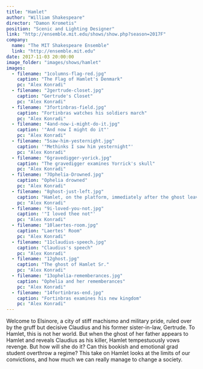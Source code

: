 ```yaml
---
title: "Hamlet"
author: "William Shakespeare"
director: "Damon Krometis"
position: "Scenic and Lighting Designer"
link: "http://ensemble.mit.edu/shows/show.php?season=2017F"
company:
  name: "The MIT Shakespeare Ensemble"
  link: "http://ensemble.mit.edu"
date: 2017-11-03 20:00:00
image_folder: "images/shows/hamlet"
images:
  - filename: "1columns-flag-red.jpg"
    caption: "The Flag of Hamlet's Denmark"
    pc: "Alex Konradi"
  - filename: "2gertrude-closet.jpg"
    caption: "Gertrude's Closet"
    pc: "Alex Konradi"
  - filename: "3fortinbras-field.jpg"
    caption: "Fortinbras watches his soldiers march"
    pc: "Alex Konradi"
  - filename: "4and-now-i-might-do-it.jpg"
    caption: '"And now I might do it"'
    pc: "Alex Konradi"
  - filename: "5saw-him-yesternight.jpg"
    caption: '"Methinks I saw him yesternight"'
    pc: "Alex Konradi"
  - filename: "6gravedigger-yorick.jpg"
    caption: "The gravedigger examines Yorrick's skull"
    pc: "Alex Konradi"
  - filename: "7Ophelia-Drowned.jpg"
    caption: "Ophelia drowned"
    pc: "Alex Konradi"
  - filename: "8ghost-just-left.jpg"
    caption: "Hamlet, on the platform, immediately after the ghost leaves"
    pc: "Alex Konradi"
  - filename: "9i-loved-you-not.jpg"
    caption: '"I loved thee not"'
    pc: "Alex Konradi"
  - filename: "10laertes-room.jpg"
    caption: "Laertes' Room"
    pc: "Alex Konradi"
  - filename: "11claudius-speech.jpg"
    caption: "Claudius's speech"
    pc: "Alex Konradi"
  - filename: "12ghost.jpg"
    caption: "The ghost of Hamlet Sr."
    pc: "Alex Konradi"
  - filename: "13ophelia-rememberances.jpg"
    caption: "Ophelia and her rememberances"
    pc: "Alex Konradi"
  - filename: "14fortinbras-end.jpg"
    caption: "Fortinbras examines his new kingdom"
    pc: "Alex Konradi"
---
```





Welcome to Elsinore, a city of stiff machismo and military pride, ruled over by the gruff but decisive Claudius and his former sister-in-law, Gertrude. To Hamlet, this is not her world. But when the ghost of her father appears to Hamlet and reveals Claudius as his killer, Hamlet tempestuously vows revenge. But how will she do it? Can this bookish and emotional grad student overthrow a regime? This take on Hamlet looks at the limits of our convictions, and how much we can really manage to change a society.


